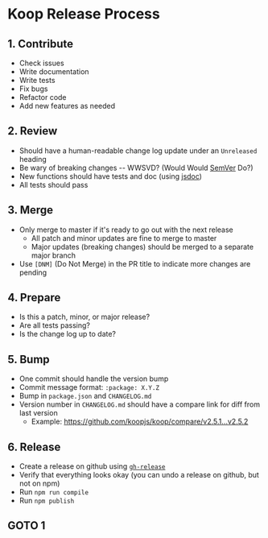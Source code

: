 # Koop Release Process

## 1. Contribute

- Check issues
- Write documentation
- Write tests
- Fix bugs
- Refactor code
- Add new features as needed

## 2. Review

- Should have a human-readable change log update under an `Unreleased` heading
- Be wary of breaking changes -- WWSVD? (Would Would [SemVer](http://semver.org/) Do?)
- New functions should have tests and doc (using [jsdoc](http://usejsdoc.org))
- All tests should pass

## 3. Merge

- Only merge to master if it's ready to go out with the next release
    - All patch and minor updates are fine to merge to master
    - Major updates (breaking changes) should be merged to a separate major branch
- Use `[DNM]` (Do Not Merge) in the PR title to indicate more changes are pending

## 4. Prepare

- Is this a patch, minor, or major release?
- Are all tests passing?
- Is the change log up to date?

## 5. Bump

- One commit should handle the version bump
- Commit message format: `:package: X.Y.Z`
- Bump in `package.json` and `CHANGELOG.md`
- Version number in `CHANGELOG.md` should have a compare link for diff from last version
    - Example: https://github.com/koopjs/koop/compare/v2.5.1...v2.5.2

## 6. Release

- Create a release on github using [`gh-release`](https://github.com/ngoldman/gh-release)
- Verify that everything looks okay (you can undo a release on github, but not on npm)
- Run `npm run compile`
- Run `npm publish`

## GOTO 1
